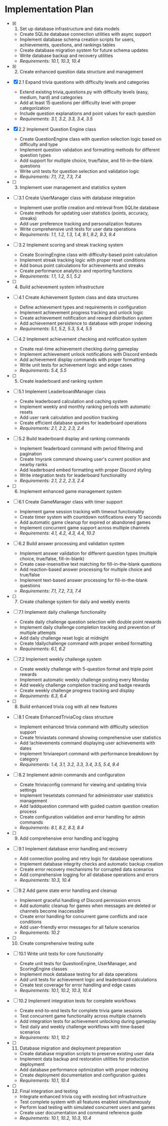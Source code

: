 # Implementation Plan

- [x] 1. Set up database infrastructure and data models

  - Create SQLite database connection utilities with async support
  - Implement database schema creation scripts for users, achievements, questions, and rankings tables
  - Create database migration system for future schema updates
  - Write database backup and recovery utilities
  - _Requirements: 10.1, 10.3, 10.4_

- [x] 2. Create enhanced question data structure and management
- [x] 2.1 Expand trivia questions with difficulty levels and categories

  - Extend existing trivia_questions.py with difficulty levels (easy, medium, hard) and categories
  - Add at least 15 questions per difficulty level with proper categorization
  - Include question explanations and point values for each question
  - _Requirements: 3.1, 3.2, 3.3, 3.4, 3.5_

- [x] 2.2 Implement Question Engine class

  - Create QuestionEngine class with question selection logic based on difficulty and type
  - Implement question validation and formatting methods for different question types
  - Add support for multiple choice, true/false, and fill-in-the-blank questions
  - Write unit tests for question selection and validation logic
  - _Requirements: 7.1, 7.2, 7.3, 7.4_

- [ ] 3. Implement user management and statistics system
- [ ] 3.1 Create UserManager class with database integration

  - Implement user profile creation and retrieval from SQLite database
  - Create methods for updating user statistics (points, accuracy, streaks)
  - Add user preference tracking and personalization features
  - Write comprehensive unit tests for user data operations
  - _Requirements: 1.1, 1.2, 1.3, 1.4, 9.1, 9.2, 9.3, 9.4_

- [ ] 3.2 Implement scoring and streak tracking system

  - Create ScoringEngine class with difficulty-based point calculation
  - Implement streak tracking logic with proper reset conditions
  - Add bonus point calculations for achievements and streaks
  - Create performance analytics and reporting functions
  - _Requirements: 1.1, 1.2, 5.1, 5.2_

- [ ] 4. Build achievement system infrastructure
- [ ] 4.1 Create Achievement System class and data structures

  - Define achievement types and requirements in configuration
  - Implement achievement progress tracking and unlock logic
  - Create achievement notification and reward distribution system
  - Add achievement persistence to database with proper indexing
  - _Requirements: 5.1, 5.2, 5.3, 5.4, 5.5_

- [ ] 4.2 Implement achievement checking and notification system

  - Create real-time achievement checking during gameplay
  - Implement achievement unlock notifications with Discord embeds
  - Add achievement display commands with proper formatting
  - Write unit tests for achievement logic and edge cases
  - _Requirements: 5.4, 5.5_

- [ ] 5. Create leaderboard and ranking system
- [ ] 5.1 Implement LeaderboardManager class

  - Create leaderboard calculation and caching system
  - Implement weekly and monthly ranking periods with automatic resets
  - Add user rank calculation and position tracking
  - Create efficient database queries for leaderboard operations
  - _Requirements: 2.1, 2.2, 2.3, 2.4_

- [ ] 5.2 Build leaderboard display and ranking commands

  - Implement !leaderboard command with period filtering and pagination
  - Create !myrank command showing user's current position and nearby ranks
  - Add leaderboard embed formatting with proper Discord styling
  - Write integration tests for leaderboard functionality
  - _Requirements: 2.1, 2.2, 2.3, 2.4_

- [ ] 6. Implement enhanced game management system
- [ ] 6.1 Create GameManager class with timer support

  - Implement game session tracking with timeout functionality
  - Create timer system with countdown notifications every 10 seconds
  - Add automatic game cleanup for expired or abandoned games
  - Implement concurrent game support across multiple channels
  - _Requirements: 4.1, 4.2, 4.3, 4.4, 10.2_

- [ ] 6.2 Build answer processing and validation system

  - Implement answer validation for different question types (multiple choice, true/false, fill-in-blank)
  - Create case-insensitive text matching for fill-in-the-blank questions
  - Add reaction-based answer processing for multiple choice and true/false
  - Implement text-based answer processing for fill-in-the-blank questions
  - _Requirements: 7.1, 7.2, 7.3, 7.4_

- [ ] 7. Create challenge system for daily and weekly events
- [ ] 7.1 Implement daily challenge functionality

  - Create daily challenge question selection with double point rewards
  - Implement daily challenge completion tracking and prevention of multiple attempts
  - Add daily challenge reset logic at midnight
  - Create !dailychallenge command with proper embed formatting
  - _Requirements: 6.1, 6.2_

- [ ] 7.2 Implement weekly challenge system

  - Create weekly challenge with 5-question format and triple point rewards
  - Implement automatic weekly challenge posting every Monday
  - Add weekly challenge completion tracking and badge rewards
  - Create weekly challenge progress tracking and display
  - _Requirements: 6.3, 6.4_

- [ ] 8. Build enhanced trivia cog with all new features
- [ ] 8.1 Create EnhancedTriviaCog class structure

  - Implement enhanced !trivia command with difficulty selection support
  - Create !triviastats command showing comprehensive user statistics
  - Add !achievements command displaying user achievements with dates
  - Implement !triviareport command with performance breakdown by category
  - _Requirements: 1.4, 3.1, 3.2, 3.3, 3.4, 3.5, 5.4, 9.4_

- [ ] 8.2 Implement admin commands and configuration

  - Create !triviaconfig command for viewing and updating trivia settings
  - Implement !resetstats command for administrator user statistics management
  - Add !addquestion command with guided custom question creation process
  - Create configuration validation and error handling for admin commands
  - _Requirements: 8.1, 8.2, 8.3, 8.4_

- [ ] 9. Add comprehensive error handling and logging
- [ ] 9.1 Implement database error handling and recovery

  - Add connection pooling and retry logic for database operations
  - Implement database integrity checks and automatic backup creation
  - Create error recovery mechanisms for corrupted data scenarios
  - Add comprehensive logging for all database operations and errors
  - _Requirements: 10.3, 10.4_

- [ ] 9.2 Add game state error handling and cleanup

  - Implement graceful handling of Discord permission errors
  - Add automatic cleanup for games when messages are deleted or channels become inaccessible
  - Create error handling for concurrent game conflicts and race conditions
  - Add user-friendly error messages for all failure scenarios
  - _Requirements: 10.2_

- [ ] 10. Create comprehensive testing suite
- [ ] 10.1 Write unit tests for core functionality

  - Create unit tests for QuestionEngine, UserManager, and ScoringEngine classes
  - Implement mock database testing for all data operations
  - Add unit tests for achievement logic and leaderboard calculations
  - Create test coverage for error handling and edge cases
  - _Requirements: 10.1, 10.2, 10.3, 10.4_

- [ ] 10.2 Implement integration tests for complete workflows

  - Create end-to-end tests for complete trivia game sessions
  - Test concurrent game functionality across multiple channels
  - Add integration tests for achievement unlocking during gameplay
  - Test daily and weekly challenge workflows with time-based scenarios
  - _Requirements: 10.1, 10.2_

- [ ] 11. Database migration and deployment preparation

  - Create database migration scripts to preserve existing user data
  - Implement data backup and restoration utilities for production deployment
  - Add database performance optimization with proper indexing
  - Create deployment documentation and configuration guides
  - _Requirements: 10.1, 10.4_

- [ ] 12. Final integration and testing
  - Integrate enhanced trivia cog with existing bot infrastructure
  - Test complete system with all features enabled simultaneously
  - Perform load testing with simulated concurrent users and games
  - Create user documentation and command reference guide
  - _Requirements: 10.1, 10.2, 10.3, 10.4_
